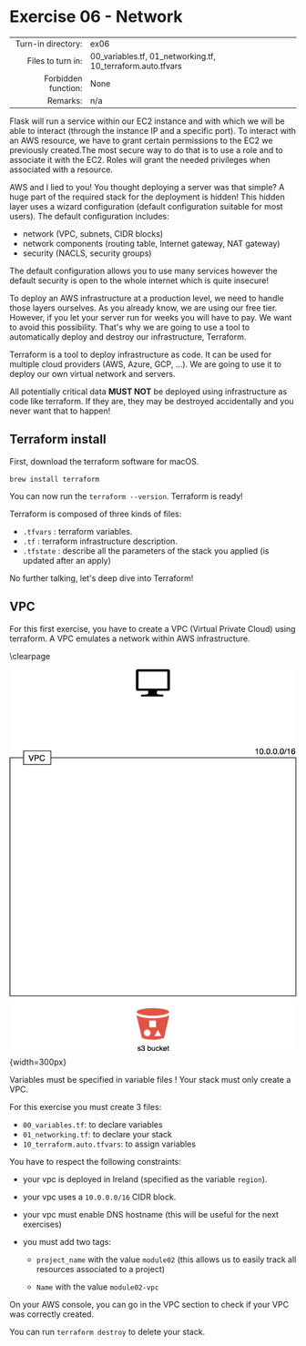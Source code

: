 # Exercise 06 - Network

|                         |                    |
| -----------------------:| ------------------ |
|   Turn-in directory:    |  ex06              |
|   Files to turn in:     |  00_variables.tf, 01_networking.tf, 10_terraform.auto.tfvars |
|   Forbidden function:   |  None              |
|   Remarks:              |  n/a               |

Flask will run a service within our EC2 instance and with which we will be able to interact (through the instance IP and a specific port). To interact with an AWS resource, we have to grant certain permissions to the EC2 we previously created.The most secure way to do that is to use a role and to associate it with the EC2. Roles will grant the needed privileges when associated with a resource.


AWS and I lied to you! You thought deploying a server was that simple? A huge part of the required stack for the deployment is hidden! This hidden layer uses a wizard configuration (default configuration suitable for most users). The default configuration includes:
- network (VPC, subnets, CIDR blocks)
- network components (routing table, Internet gateway, NAT gateway)
- security (NACLS, security groups)

The default configuration allows you to use many services however the default security is open to the whole internet which is quite insecure!

To deploy an AWS infrastructure at a production level, we need to handle those layers ourselves. As you already know, we are using our free tier. However, if you let your server run for weeks you will have to pay. We want to avoid this possibility. That's why we are going to use a tool to automatically deploy and destroy our infrastructure, Terraform.

Terraform is a tool to deploy infrastructure as code. It can be used for multiple cloud providers (AWS, Azure, GCP, ...). We are going to use it to deploy our own virtual network and servers.

All potentially critical data **MUST NOT** be deployed using infrastructure as code like terraform. If they are, they may be destroyed accidentally and you never want that to happen!

## Terraform install

First, download the terraform software for macOS.

```
brew install terraform
```

You can now run the `terraform --version`. Terraform is ready!

Terraform is composed of three kinds of files:
- `.tfvars` : terraform variables.
- `.tf` : terraform infrastructure description.
- `.tfstate` : describe all the parameters of the stack you applied (is updated after an apply)

No further talking, let's deep dive into Terraform! 

## VPC

For this first exercise, you have to create a VPC (Virtual Private Cloud) using terraform. A VPC emulates a network within AWS infrastructure.

\clearpage

![Flask API AWS infrastructure](../assets/terraform_1.png){width=300px}

Variables must be specified in variable files ! Your stack must only create a VPC.

For this exercise you must create 3 files:

- `00_variables.tf`: to declare variables
- `01_networking.tf`: to declare your stack
- `10_terraform.auto.tfvars`: to assign variables

You have to respect the following constraints:

- your vpc is deployed in Ireland (specified as the variable `region`).

- your vpc uses a `10.0.0.0/16` CIDR block.

- your vpc must enable DNS hostname (this will be useful for the next exercises)

- you must add two tags:

    - `project_name` with the value `module02` (this allows us to easily track all resources associated to a project)

    - `Name` with the value `module02-vpc`

On your AWS console, you can go in the VPC section to check if your VPC was correctly created.

You can run `terraform destroy` to delete your stack.

